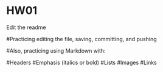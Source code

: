 # HW01
Edit the readme

#Practicing editing the file, saving, committing, and pushing

#Also, practicing using Markdown with:

#Headers
#Emphasis (italics or bold)
#Lists
#Images
#Links